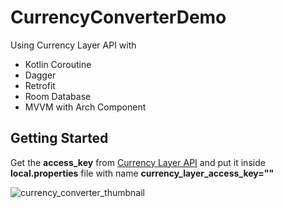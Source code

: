 # CurrencyConverterDemo
Using Currency Layer API with

* Kotlin Coroutine
* Dagger
* Retrofit
* Room Database
* MVVM with Arch Component

## Getting Started
Get the **access_key** from [Currency Layer API](https://currencylayer.com/documentation) and put it inside **local.properties** file with name **currency_layer_access_key=""**


![currency_converter_thumbnail](https://user-images.githubusercontent.com/22369188/108065174-b4ba4680-7085-11eb-9c85-90423ca31c21.jpg)

